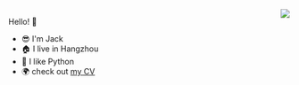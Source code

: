 
<img align="right" src="https://github-readme-stats.vercel.app/api?username=JackKuo666&show_icons=true">

Hello! :wave:

- :sunglasses: I'm Jack
- :house: I live in Hangzhou
- :snake: I like Python
- :earth_africa: check out [my CV](https://menghaoguo.com/)
